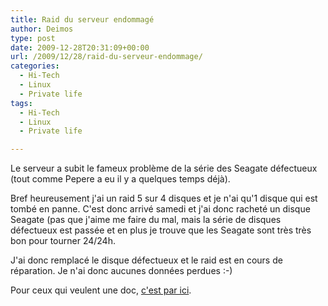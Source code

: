 ```yaml
---
title: Raid du serveur endommagé
author: Deimos
type: post
date: 2009-12-28T20:31:09+00:00
url: /2009/12/28/raid-du-serveur-endommage/
categories:
  - Hi-Tech
  - Linux
  - Private life
tags:
  - Hi-Tech
  - Linux
  - Private life

---
```


Le serveur a subit le fameux problème de la série des Seagate défectueux (tout comme Pepere a eu il y a quelques temps déjà).

Bref heureusement j'ai un raid 5 sur 4 disques et je n'ai qu'1 disque qui est tombé en panne. C'est donc arrivé samedi et j'ai donc racheté un disque Seagate (pas que j'aime me faire du mal, mais la série de disques défectueux est passée et en plus je trouve que les Seagate sont très très bon pour tourner 24/24h.

J'ai donc remplacé le disque défectueux et le raid est en cours de réparation. Je n'ai donc aucunes données perdues :-)

Pour ceux qui veulent une doc, [c'est par ici](http://wiki.deimos.fr/Configuration_d%27un_Raid_logiciel).
